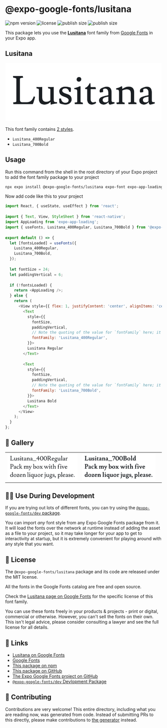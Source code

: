 # @expo-google-fonts/lusitana

![npm version](https://flat.badgen.net/npm/v/@expo-google-fonts/lusitana)
![license](https://flat.badgen.net/github/license/expo/google-fonts)
![publish size](https://flat.badgen.net/packagephobia/install/@expo-google-fonts/lusitana)
![publish size](https://flat.badgen.net/packagephobia/publish/@expo-google-fonts/lusitana)

This package lets you use the [**Lusitana**](https://fonts.google.com/specimen/Lusitana) font family from [Google Fonts](https://fonts.google.com/) in your Expo app.

## Lusitana

![Lusitana](./font-family.png)

This font family contains [2 styles](#-gallery).

- `Lusitana_400Regular`
- `Lusitana_700Bold`

## Usage

Run this command from the shell in the root directory of your Expo project to add the font family package to your project
```sh
npx expo install @expo-google-fonts/lusitana expo-font expo-app-loading
```

Now add code like this to your project
```js
import React, { useState, useEffect } from 'react';

import { Text, View, StyleSheet } from 'react-native';
import AppLoading from 'expo-app-loading';
import { useFonts, Lusitana_400Regular, Lusitana_700Bold } from '@expo-google-fonts/lusitana';

export default () => {
  let [fontsLoaded] = useFonts({
    Lusitana_400Regular,
    Lusitana_700Bold,
  });

  let fontSize = 24;
  let paddingVertical = 6;

  if (!fontsLoaded) {
    return <AppLoading />;
  } else {
    return (
      <View style={{ flex: 1, justifyContent: 'center', alignItems: 'center' }}>
        <Text
          style={{
            fontSize,
            paddingVertical,
            // Note the quoting of the value for `fontFamily` here; it expects a string!
            fontFamily: 'Lusitana_400Regular',
          }}>
          Lusitana Regular
        </Text>

        <Text
          style={{
            fontSize,
            paddingVertical,
            // Note the quoting of the value for `fontFamily` here; it expects a string!
            fontFamily: 'Lusitana_700Bold',
          }}>
          Lusitana Bold
        </Text>
      </View>
    );
  }
};

```

## 🔡 Gallery


||||
|-|-|-|
|![Lusitana_400Regular](./Lusitana_400Regular.ttf.png)|![Lusitana_700Bold](./Lusitana_700Bold.ttf.png)|||


## 👩‍💻 Use During Development

If you are trying out lots of different fonts, you can try using the [`@expo-google-fonts/dev` package](https://github.com/expo/google-fonts/tree/master/font-packages/dev#readme).

You can import *any* font style from any Expo Google Fonts package from it. It will load the fonts
over the network at runtime instead of adding the asset as a file to your project, so it may take longer
for your app to get to interactivity at startup, but it is extremely convenient
for playing around with any style that you want.

## 📖 License

The `@expo-google-fonts/lusitana` package and its code are released under the MIT license.

All the fonts in the Google Fonts catalog are free and open source.

Check the [Lusitana page on Google Fonts](https://fonts.google.com/specimen/Lusitana) for the specific license of this font family.

You can use these fonts freely in your products & projects - print or digital, commercial or otherwise. However, you can't sell the fonts on their own. This isn't legal advice, please consider consulting a lawyer and see the full license for all details.

## 🔗 Links

- [Lusitana on Google Fonts](https://fonts.google.com/specimen/Lusitana)
- [Google Fonts](https://fonts.google.com/)
- [This package on npm](https://www.npmjs.com/package/@expo-google-fonts/lusitana)
- [This package on GitHub](https://github.com/expo/google-fonts/tree/master/font-packages/lusitana)
- [The Expo Google Fonts project on GitHub](https://github.com/expo/google-fonts)
- [`@expo-google-fonts/dev` Devlopment Package](https://github.com/expo/google-fonts/tree/master/font-packages/dev)

## 🤝 Contributing

Contributions are very welcome! This entire directory, including what you are reading now, was generated from code. Instead of submitting PRs to this directly, please make contributions to [the generator](https://github.com/expo/google-fonts/tree/master/packages/generator) instead.

